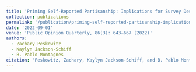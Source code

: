 ```yaml
---
title: 'Priming Self-Reported Partisanship: Implications for Survey Design and Analysis'
collection: publications
permalink: '/publication/priming-self-reported-partisanship-implications-for-survey-design-and-analysis/'
date: '2022-09-01'
venue: 'Public Opinion Quarterly, 86(3): 643–667 (2022)'
authors:
  - Zachary Peskowitz
  - Kaylyn Jackson-Schiff
  - B. Pablo Montagnes
citation: 'Peskowitz, Zachary, Kaylyn Jackson-Schiff, and B. Pablo Montagnes (2022). "Priming Self-Reported Partisanship: Implications for Survey Design and Analysis." <i>Public Opinion Quarterly</i>, 86(3): 643–667.'
---
```


